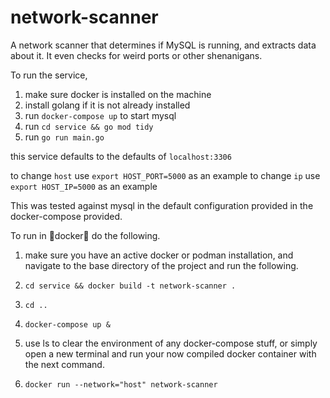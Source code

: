 # network-scanner
A network scanner that determines if MySQL is running, and extracts data about it. It even checks for weird ports or other shenanigans. 


To run the service, 

1. make sure docker is installed on the machine
2. install golang if it is not already installed
3. run ```docker-compose up``` to start mysql
4. run ```cd service && go mod tidy```
5. run ```go run main.go```

this service defaults to the defaults of ```localhost:3306```

to change ```host``` use ```export HOST_PORT=5000``` as an example
to change ```ip``` use ```export HOST_IP=5000``` as an example

This was tested against mysql in the default configuration provided in the docker-compose provided. 

To run in 🐳docker🐳 do the following.
1. make sure you have an active docker or podman installation, and navigate to the base directory of the project and run the following.
2. ```cd service && docker build -t network-scanner .```
3. ```cd ..```
4. ```docker-compose up &```

5. use ls to clear the environment of any docker-compose stuff, or simply open a new terminal and run your now compiled docker container with the next command.
6. ```docker run --network="host" network-scanner```